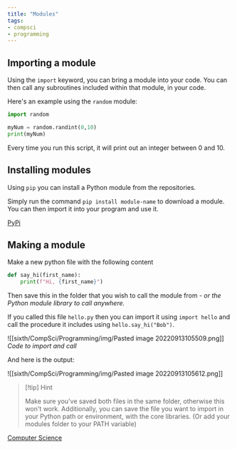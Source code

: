 ```yaml
---
title: "Modules"
tags:
- compsci
- programming
---
```


## Importing a module

Using the `import` keyword, you can bring a module into your code. You can then call any subroutines included within that module, in your code.

Here's an example using the `random` module:

```py
import random

myNum = random.randint(0,10)
print(myNum)
```

Every time you run this script, it will print out an integer between 0 and 10.

## Installing modules

Using `pip` you can install a Python module from the repositories. 

Simply run the command `pip install module-name` to download a module. You can then import it into your program and use it.

[PyPi](https://pypi.org/)

## Making a module

Make a new python file with the following content

```py
def say_hi(first_name):
	print(f"Hi, {first_name}")
```


Then save this in the folder that you wish to call the module from - *or the Python module library to call anywhere.*

If you called this file `hello.py` then you can import it using `import hello` and call the procedure it includes using `hello.say_hi("Bob")`.

![[sixth/CompSci/Programming/img/Pasted image 20220913105509.png]]
*Code to import and call*

And here is the output:

![[sixth/CompSci/Programming/img/Pasted image 20220913105612.png]]

> [!tip] Hint 
>
> Make sure you've saved both files in the same folder, otherwise this won't work. Additionally, you can save the file you want to import in your Python path or environment, with the core libraries. (Or add your modules folder to your PATH variable)

[Computer Science](/ComputerScience)